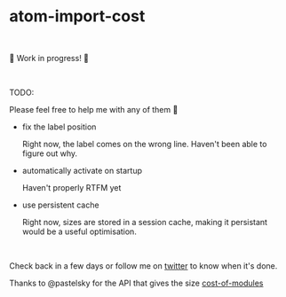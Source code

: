 # atom-import-cost

&nbsp;

🚧 Work in progress! 🚧

&nbsp;

TODO:

Please feel free to help me with any of them 🙈

- fix the label position

  Right now, the label comes on the wrong line. Haven't been able to figure out why.

- automatically activate on startup

  Haven't properly RTFM yet

- use persistent cache

  Right now, sizes are stored in a session cache, making it persistant would be a useful optimisation.

&nbsp;

Check back in a few days or follow me on [twitter](https://twitter.com/siddharthkp) to know when it's done.


Thanks to @pastelsky for the API that gives the size [cost-of-modules](cost-of-modules.herokuapp.com)
